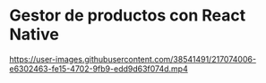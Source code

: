 # Gestor de productos con React Native

  https://user-images.githubusercontent.com/38541491/217074006-e6302463-fe15-4702-9fb9-edd9d63f074d.mp4

